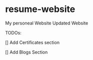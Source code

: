 # resume-website
My personeal Website Updated Website


TODOs:

[] Add Certificates section

[] Add Blogs Section
